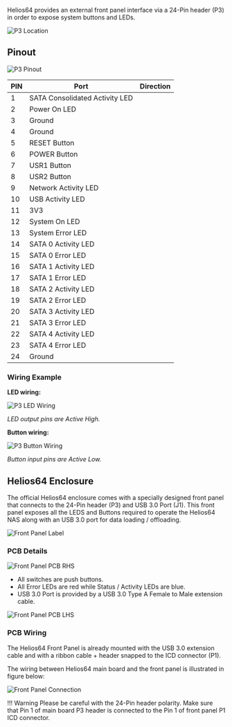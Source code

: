 Helios64 provides an external front panel interface via a 24-Pin header (P3) in order to expose system buttons and LEDs.

![P3 Location](/helios64/img/front-panel/fp_header.jpg)

## Pinout

![P3 Pinout](/helios64/img/front-panel/fp_header_pinout.jpg)

| PIN | Port | Direction |
|-----|------|-----------|
| 1   | SATA Consolidated Activity LED |
| 2   | Power On LED |
| 3   | Ground |
| 4   | Ground |
| 5   | RESET Button |
| 6   | POWER Button |
| 7   | USR1 Button |
| 8   | USR2 Button |
| 9   | Network Activity LED |
| 10  | USB Activity LED |
| 11  | 3V3 |
| 12  | System On LED |
| 13  | System Error LED |
| 14  | SATA 0 Activity LED |
| 15  | SATA 0 Error LED |
| 16  | SATA 1 Activity LED |
| 17  | SATA 1 Error LED |
| 18  | SATA 2 Activity LED |
| 19  | SATA 2 Error LED |
| 20  | SATA 3 Activity LED |
| 21  | SATA 3 Error LED |
| 22  | SATA 4 Activity LED |
| 23  | SATA 4 Error LED |
| 24  | Ground |

### Wiring Example

**LED wiring:**

![P3 LED Wiring](/helios64/img/front-panel/fp_led_wiring.jpg)

*LED output pins are Active High.*

**Button wiring:**

![P3 Button Wiring](/helios64/img/front-panel/fp_button_wiring.jpg)

*Button input pins are Active Low.*

## Helios64 Enclosure

The official Helios64 enclosure comes with a specially designed front panel that connects to the 24-Pin header (P3) and USB 3.0 Port (J1). This front panel exposes all the LEDS and Buttons required to operate the Helios64 NAS along with an USB 3.0 port for data loading / offloading.

![Front Panel Label](/helios64/img/front-panel/fp_labels.jpg)

### PCB Details

![Front Panel PCB RHS](/helios64/img/front-panel/fp_pcb_render.jpg)

* All switches are push buttons.
* All Error LEDs are red while Status / Activity LEDs are blue.
* USB 3.0 Port is provided by a USB 3.0 Type A Female to Male extension cable.

![Front Panel PCB LHS](/helios64/img/front-panel/fp_pcb_silkscreen.jpg)

### PCB Wiring

The Helios64 Front Panel is already mounted with the USB 3.0 extension cable and with a ribbon cable + header snapped to the ICD connector (P1).

The wiring between Helios64 main board and the front panel is illustrated in figure below:

![Front Panel Connection](/helios64/img/front-panel/fp_pcb_wiring.jpg)

!!! Warning
    Please be careful with the 24-Pin header polarity. Make sure that Pin 1 of main board P3 header is connected to the Pin 1 of front panel P1 ICD connector.
